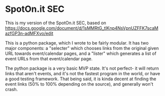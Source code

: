 SpotOn.it SEC
======================
This is my version of the SpotOn.it SEC, based on https://docs.google.com/document/d/1sMMRtG_tIKnp4NsVpnUZFFK7scaMazfGP3n-adMFXvo/edit

This is a python package, which I wrote to be fairly modular. It has two major components: a "selecter" which chooses links from the original given URL towards event/calendar pages, and a "lister" which generates a list of event URLs from that event/calendar page.

The python package is a very basic MVP state. It's not perfect- it will return links that aren't events, and it's not the fastest program in the world, or have a good testing framework. 
That being said, it is kinda decent at finding the event links (50% to 100% depending on the source), and generally won't crash.
